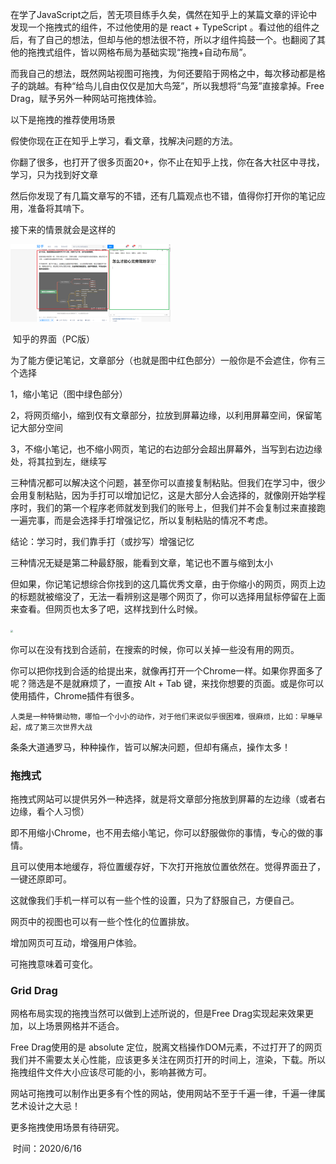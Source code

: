 在学了JavaScript之后，苦无项目练手久矣，偶然在知乎上的某篇文章的评论中发现一个拖拽式的组件，不过他使用的是 react + TypeScript 。看过他的组件之后，有了自己的想法，但却与他的想法很不符，所以才组件捣鼓一个。也翻阅了其他的拖拽式组件，皆以网格布局为基础实现“拖拽+自动布局”。

而我自己的想法，既然网站视图可拖拽，为何还要陷于网格之中，每次移动都是格子的跳越。有种“给鸟儿自由仅仅是加大鸟笼”，所以我想将“鸟笼”直接拿掉。Free Drag，赋予另外一种网站可拖拽体验。

以下是拖拽的推荐使用场景

假使你现在正在知乎上学习，看文章，找解决问题的方法。

你翻了很多，也打开了很多页面20+，你不止在知乎上找，你在各大社区中寻找，学习，只为找到好文章

然后你发现了有几篇文章写的不错，还有几篇观点也不错，值得你打开你的笔记应用，准备将其啃下。

接下来的情景就会是这样的

<img src=".\image\知乎.png" style="zoom:25%;" />

​                                                                                                                                                        知乎的界面（PC版）

为了能方便记笔记，文章部分（也就是图中红色部分）一般你是不会遮住，你有三个选择

1，缩小笔记（图中绿色部分）

2，将网页缩小，缩到仅有文章部分，拉放到屏幕边缘，以利用屏幕空间，保留笔记大部分空间

3，不缩小笔记，也不缩小网页，笔记的右边部分会超出屏幕外，当写到右边边缘处，将其拉到左，继续写

三种情况都可以解决这个问题，甚至你可以直接复制粘贴。但我们在学习中，很少会用复制粘贴，因为手打可以增加记忆，这是大部分人会选择的，就像刚开始学程序时，我们的第一个程序老师就发到我们的账号上，但我们并不会复制过来直接跑一遍完事，而是会选择手打增强记忆，所以复制粘贴的情况不考虑。

结论：学习时，我们靠手打（或抄写）增强记忆

三种情况无疑是第二种最舒服，能看到文章，笔记也不置与缩到太小

但如果，你记笔记想综合你找到的这几篇优秀文章，由于你缩小的网页，网页上边的标题就被缩没了，无法一看辨别这是哪个网页了，你可以选择用鼠标停留在上面来查看。但网页也太多了吧，这样找到什么时候。

<img src="E:\Practice\drag\Free-Drag2\image\知乎02.png" style="zoom:25%;" />

你可以在没有找到合适前，在搜索的时候，你可以关掉一些没有用的网页。

你可以把你找到合适的给提出来，就像再打开一个Chrome一样。如果你界面多了呢？筛选是不是就麻烦了，一直按 Alt + Tab 键，来找你想要的页面。或是你可以使用插件，Chrome插件有很多。

`人类是一种特懒动物，哪怕一个小小的动作，对于他们来说似乎很困难，很麻烦，比如：早睡早起，成了第三次世界大战`

条条大道通罗马，种种操作，皆可以解决问题，但却有痛点，操作太多！

### 拖拽式

拖拽式网站可以提供另外一种选择，就是将文章部分拖放到屏幕的左边缘（或者右边缘，看个人习惯）

即不用缩小Chrome，也不用去缩小笔记，你可以舒服做你的事情，专心的做的事情。

且可以使用本地缓存，将位置缓存好，下次打开拖放位置依然在。觉得界面丑了，一键还原即可。

这就像我们手机一样可以有一些个性的设置，只为了舒服自己，方便自己。

网页中的视图也可以有一些个性化的位置排放。

增加网页可互动，增强用户体验。

可拖拽意味着可变化。

### Grid Drag

网格布局实现的拖拽当然可以做到上述所说的，但是Free Drag实现起来效果更加，以上场景网格并不适合。

Free Drag使用的是 absolute 定位，脱离文档操作DOM元素，不过打开了的网页我们并不需要太关心性能，应该更多关注在网页打开的时间上，渲染，下载。所以拖拽组件文件大小应该尽可能的小，影响甚微方可。

网站可拖拽可以制作出更多有个性的网站，使用网站不至于千遍一律，千遍一律属艺术设计之大忌！

更多拖拽使用场景有待研究。

​																																								时间：2020/6/16
